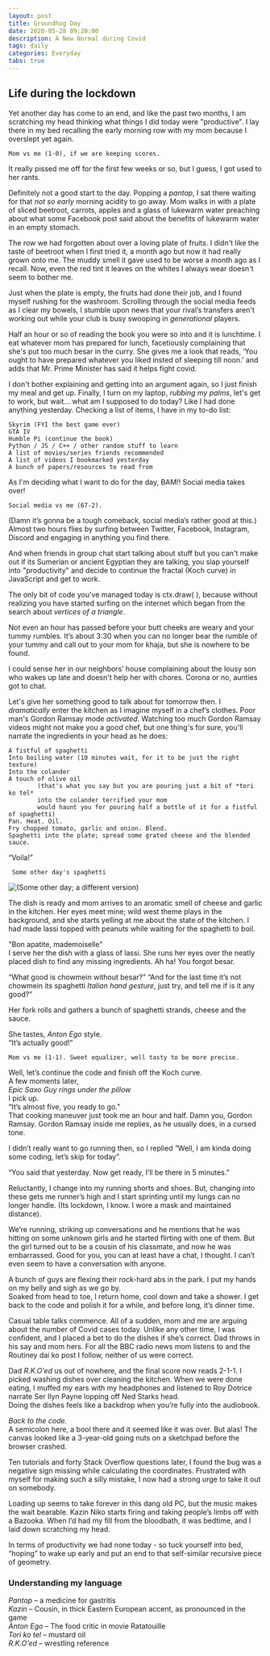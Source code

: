 ```yaml
---
layout: post
title: Groundhog Day
date: 2020-05-28 09:20:00
description: A New Normal during Covid
tags: daily
categories: Everyday
tabs: true
---
```




## Life during the lockdown 

Yet another day has come to an end, and like the past two months, I am scratching my head thinking what things I did today were "productive".
I lay there in my bed recalling the early morning row with my mom because I overslept yet again.  
    
    Mom vs me (1-0), if we are keeping scores. 
It really pissed me off for the first few weeks or so, but I guess, I got used to her rants.

Definitely not a good start to the day. Popping a *pantop*, I sat there waiting for that *not so early* morning acidity to go away. Mom walks in with a plate of sliced beetroot, carrots, apples and a glass of lukewarm water preaching about what some Facebook post said about the benefits of lukewarm water in an empty stomach.  

The row we had forgotten about over a loving plate of fruits. I didn't like the taste of beetroot when I first tried it, a month ago but now it had really grown onto me. The muddy smell it gave used to be worse a month ago as I recall. Now, even the red tint it leaves on the whites I always wear doesn't seem to bother me. 

Just when the plate is empty, the fruits had done their job, and I found myself rushing for the washroom.
Scrolling through the social media feeds as I clear my bowels, I stumble upon news that your rival’s transfers aren't working out while your club is busy swooping in *generational* players.

Half an hour or so of reading the book you were so into and it is lunchtime. I eat whatever mom has prepared for lunch, facetiously complaining that she's put too much besar in the curry. She gives me a look that reads, ‘You ought to have prepared whatever you liked insted of sleeping till noon.' and adds that Mr. Prime Minister has said it helps fight covid.

I don't bother explaining and getting into an argument again, so I just finish my meal and get up. Finally, I turn on my laptop, *rubbing my palms*, let's get to work, but wait... what am I supposed to do today? Like I had done anything yesterday. Checking a list of items, I have in my to-do list:  

    Skyrim (FYI the best game ever)  
    GTA IV  
    Humble Pi (continue the book)  
    Python / JS / C++ / other random stuff to learn  
    A list of movies/series friends recommended  
    A list of videos I bookmarked yesterday  
    A bunch of papers/resources to read from  

As I'm deciding what I want to do for the day, BAM!! Social media takes over!

    Social media vs me (67-2).
(Damn it’s gonna be a tough comeback, social media’s rather good at this.) Almost two hours flies by surfing between Twitter, Facebook, Instagram, Discord and engaging in anything you find there.  

And when friends in group chat start talking about stuff but you can't make out if its Sumerian or ancient Egyptian they are talking, you slap yourself into "productivity" and decide to continue the fractal (Koch curve) in JavaScript and get to work.

The only bit of code you've managed today is ctx.draw( ), because without realizing you have started surfing on the internet which began from the search about *vertices of a triangle*.  

Not even an hour has passed before your butt cheeks are weary and your tummy rumbles. It’s about 3:30 when you can no longer bear the rumble of your tummy and call out to your mom for khaja, but she is nowhere to be found.  

I could sense her in our neighbors’ house complaining about the lousy son who wakes up late and doesn't help her with chores. Corona or no, aunties got to chat. 

Let's give her something good to talk about for tomorrow then. I *dramatically* enter the kitchen as I imagine myself in a chef’s clothes.
Poor man's Gordon Ramsay mode *activated*. Watching too much Gordon Ramsay videos might not make you a good chef, but one thing's for sure, you'll narrate the ingredients in your head as  he does:  

    A fistful of spaghetti
    Into boiling water (10 minutes wait, for it to be just the right texture)
    Into the colander
    A touch of olive oil 
            (that's what you say but you are pouring just a bit of *tori ko tel* 
            into the colander terrified your mom 
            would haunt you for pouring half a bottle of it for a fistful of spaghetti)
    Pan. Heat. Oil.
    Fry chopped tomato, garlic and onion. Blend.
    Spaghetti into the plate; spread some grated cheese and the blended sauce.

“Voila!”  
    
     Some other day's spaghetti
![(Some other day; a different version)](/img/spaghetti.png)

The dish is ready and mom arrives to an aromatic smell of cheese and garlic in the kitchen. Her eyes meet mine; wild west theme plays in the background, and she starts yelling at me about the state of the kitchen. I had made lassi topped with peanuts while waiting for the spaghetti to boil.  

"Bon apatite, mademoiselle"  
I serve her the dish with a glass of lassi. She runs her eyes over the neatly placed dish to find any missing ingredients. Ah ha! You forgot besar. 

“What good is chowmein without besar?”
“And for the last time it’s not chowmein its spaghetti *Italian hand gesture*, just try, and tell me if is it any good?”  

Her fork rolls and gathers a bunch of spaghetti strands, cheese and the sauce.  

She tastes, *Anton Ego* style.  
“It’s actually good!”  

    Mom vs me (1-1). Sweet equalizer, well tasty to be more precise.

Well, let’s continue the code and finish off the Koch curve.  
A few moments later,  
*Epic Saxo Guy rings under the pillow*  
I pick up.  
“It’s almost five, you ready to go.”  
That cooking maneuver just took me an hour and half. Damn you, Gordon Ramsay. Gordon Ramsay inside me replies, as he usually does, in a cursed tone.  

I didn’t really want to go running then, so I replied
“Well, I am kinda doing some coding, let’s skip for today”.

“You said that yesterday. Now get ready, I’ll be there in 5 minutes.”  

Reluctantly, I change into my running shorts and shoes. But, changing into these gets me runner’s high and I start sprinting until my lungs can no longer handle. (Its lockdown, I know.
I wore a mask and maintained distance).  

We’re running, striking up conversations and he mentions that he was hitting on some unknown girls and he started flirting with one of them. But the girl turned out to be a cousin of his classmate, and now he was embarrassed. Good for you, you can at least have a chat, I thought. I can’t even seem to have a conversation with anyone.  

A bunch of guys are flexing their rock-hard abs in the park. I put my hands on my belly and sigh as we go by.  
Soaked from head to toe, I return home, cool down and take a shower. I get back to the code and polish it for a while, and before long, it’s dinner time.

Casual table talks commence. All of a sudden, mom and me are arguing about the number of Covid cases today.
Unlike any other time, I was confident, and I placed a bet to do the dishes if she’s correct.
Dad throws in his say and mom hers. For all the BBC radio news mom listens to and the Routiney dai ko post I follow, neither of us were correct.

Dad *R.K.O’ed* us out of nowhere, and the final score now reads 2-1-1. I picked washing dishes over cleaning the kitchen. When we were done eating, I muffed my ears with my headphones and listened to Roy Dotrice narrate Ser Ilyn Payne lopping off Ned Starks head.  
Doing the dishes feels like a backdrop when you’re fully into the audiobook.  

*Back to the code.*  
A semicolon here, a bool there and it seemed like it was over. But alas! The canvas looked like a 3-year-old going nuts on a sketchpad before the browser crashed.  

Ten tutorials and forty Stack Overflow questions later, I found the bug was a negative sign missing while calculating the coordinates. Frustrated with myself for making such a silly mistake, I now had a strong urge to take it out on somebody.  

Loading up seems to take forever in this dang old PC, but the music makes the wait bearable.
Kazin Niko starts firing and taking people’s limbs off with a Bazooka. When I’d had my fill from the bloodbath, it was bedtime, and I laid down scratching my head.  

In terms of productivity we had none today - so tuck yourself into bed, “hoping” to wake up early and put an end to that self-similar recursive piece of geometry.



###  Understanding my language
*Pantop* – a medicine for gastritis  
*Kazin* – Cousin, in thick Eastern European accent, as pronounced in the game  
*Anton Ego* – The food critic in movie Ratatouille  
*Tori ko tel* – mustard oil  
*R.K.O’ed* – wrestling reference  
